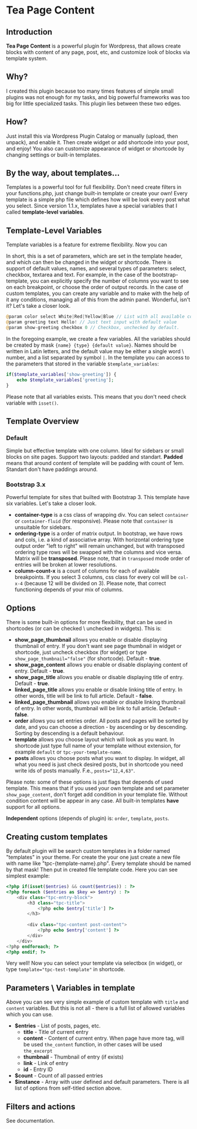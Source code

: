 # Tea Page Content
## Introduction
**Tea Page Content** is a powerful plugin for Wordpress, that allows create blocks with content of any page, post, etc, and customize look of blocks via template system.

## Why?
I created this plugin because too many times features of simple small plugins was not enough for my tasks, and big powerful frameworks was too big for little specialized tasks. This plugin lies between these two edges.

## How?
Just install this via Wordpress Plugin Catalog or manually (upload, then unpack), and enable it. Then create widget or add shortcode into your post, and enjoy! You also can customize appearance of widget or shortcode by changing settings or built-in templates.

## By the way, about templates...
Templates is a powerful tool for full flexibility. Don't need create filters in your functions.php, just change built-in template or create your own! Every template is a simple php file which defines how will be look every post what you select. Since version 1.1.x, templates have a special variables that I called **template-level variables**.

## Template-Level Variables
Template variables is a feature for extreme flexibility. Now you can 

In short, this is a set of parameters, which are set in the template header, and which can then be changed in the widget or shortcode. There is support of default values, names, and several types of parameters: select, checkbox, textarea and text. For example, in the case of the bootstrap-template, you can explicitly specify the number of columns you want to see on each breakpoint, or choose the order of output records. In the case of custom templates, you can create any variable and to make with the help of it any conditions, managing all of this from the admin panel. Wonderful, isn't it? Let's take a closer look.
```php
@param color select White|Red|Yellow|Blue // List with all available colors
@param greeting text Hello! // Just text input with default value
@param show-greeting checkbox 0 // Checkbox, unchecked by default.
```
In the foregoing example, we create a few variables. All the variables should be created by mask `{name} {type} {default value}`. Names should be written in Latin letters, and the default value may be either a single word \ number, and a list separated by symbol `|`. In the template you can access to the parameters that stored in the variable `$template_variables`:
```php
if($template_variables['show-greeting']) {
	echo $template_variables['greeting'];
}
```
Please note that all variables exists. This means that you don't need check variable with `isset()`.

## Template Overview
### Default
Simple but effective template with one column. Ideal for sidebars or small blocks on site pages. Support two layouts: padded and standart. **Padded** means that around content of template will be padding with count of 1em. Standart don't have paddings around.

### Bootstrap 3.x
Powerful template for sites that builted with Bootstrap 3. This template have six variables. Let's take a closer look.
* **container-type** is a css class of wrapping div. You can select `container` or `container-fluid` (for responsive). Please note that `container` is unsuitable for sidebars.
* **ordering-type** is a order of matrix output. In bootstrap, we have rows and cols, i.e. a kind of associative array. With horizontal ordering type output order "left to right" will remain unchanged, but with transposed ordering type rows will be swapped with the columns and vice versa. Matrix will be **transposed**. Please note, that in `transposed` mode order of entries will be broken at lower resolutions.
* **column-count-x** is a count of columns for each of available breakpoints. If you select 3 columns, css class for every col will be `col-x-4` (because 12 will be divided on 3). Please note, that correct functioning depends of your mix of columns.

## Options
There is some built-in options for more flexibility, that can be used in shortcodes (or can be checked \ unchecked in widgets). This is:
* **show_page_thumbnail** allows you enable or disable displaying thumbnail of entry. If you don't want see page thumbnail in widget or shortcode, just uncheck checkbox (for widget) or type `show_page_thumbnail="false"` (for shortcode). Default - **true**.
* **show_page_content** allows you enable or disable displaying content of entry. Default - **true**.
* **show_page_title** allows you enable or disable displaying title of entry. Default - **true**.
* **linked_page_title** allows you enable or disable linking title of entry. In other words, title will be link to full article. Default - **false**.
* **linked_page_thumbnail** allows you enable or disable linking thumbnail of entry. In other words, thumbnail will be link to full article. Default - **false**.
* **order** allows you set entries order. All posts and pages will be sorted by date, and you can choose a direction - by ascending or by descending. Sorting by descending is a default behaviour.
* **template** allows you choose layout which will look as you want. In shortcode just type full name of your template without extension, for example `default` or `tpc-your-template-name`.
* **posts** allows you choose posts what you want to display. In widget, all what you need is just check desired posts, but in shortcode you need write ids of posts manually. F.e., `posts="12,4,63"`.

Please note: some of these options is just flags that depends of used template. This means that if you used your own template and set parameter `show_page_content`, don't forget add condition in your template file. Without condition content will be appear in any case. All built-in templates **have** support for all options. 

**Independent** options (depends of plugin) is: `order`, `template`, `posts`.

## Creating custom templates
By default plugin will be search custom templates in a folder named "templates" in your theme. For create the your one just create a new file with name like "tpc-{template-name}.php". Every template should be named by that mask! Then put in created file template code. Here you can see simplest example:
```php
<?php if(isset($entries) && count($entries)) : ?>
<?php foreach ($entries as $key => $entry) : ?>
	<div class="tpc-entry-block">
		<h3 class="tpc-title">
			<?php echo $entry['title'] ?>
		</h3>
		
		<div class="tpc-content post-content">
			<?php echo $entry['content'] ?>
		</div>
	</div>
<?php endforeach; ?>
<?php endif; ?>
```

Very well! Now you can select your template via selectbox (in widget), or type `template="tpc-test-template"` in shortcode.

## Parameters \ Variables in template
Above you can see very simple example of custom template with `title` and `content` variables. But this is not all - there is a full list of allowed variables which you can use.
* **$entries** - List of posts, pages, etc.
	* **title** - Title of current entry
	* **content** - Content of current entry. When page have more tag, will be used `the_content` function, in other cases will be used `the_excerpt`
	* **thumbnail** - Thumbnail of entry (if exists)
	* **link** - Link of entry
	* **id** - Entry ID
* **$count** - Count of all passed entries
* **$instance** - Array with user defined and default parameters. There is all list of options from self-titled section above.

## Filters and actions
See documentation.